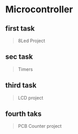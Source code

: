 # Microcontroller
## first task 
> 8Led Project
## sec task 
> Timers
## third task 
> LCD project
## fourth taks 
> PCB Counter project
